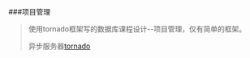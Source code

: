 ###项目管理

>
>使用tornado框架写的数据库课程设计--项目管理，仅有简单的框架。
>
>异步服务器[tornado](http://www.tornadoweb.org/en/stable/)


